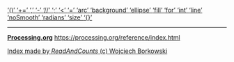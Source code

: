 [ ‘()’ ](https://processing.org/reference/parentheses.html)	[ ‘+=’ ](https://processing.org/reference/addassign.html)	[ ‘,’ ](https://processing.org/reference/comma.html)	[ ‘-’ ](https://processing.org/reference/minus.html)	[ ‘//’ ](https://processing.org/reference/comment.html)	[ ‘;’ ](https://processing.org/reference/semicolon.html)	[ ‘<’ ](https://processing.org/reference/lessthan.html)	[ ‘=’ ](https://processing.org/reference/assign.html)	[ ‘arc’ ](https://processing.org/reference/arc_.html)	[ ‘background’ ](https://processing.org/reference/background_.html)	[ ‘ellipse’ ](https://processing.org/reference/ellipse_.html)	[ ‘fill’ ](https://processing.org/reference/fill_.html)	[ ‘for’ ](https://processing.org/reference/for.html)	[ ‘int’ ](https://processing.org/reference/int.html)	[ ‘line’ ](https://processing.org/reference/line_.html)	[ ‘noSmooth’ ](https://processing.org/reference/noSmooth_.html)	[ ‘radians’ ](https://processing.org/reference/radians_.html)	[ ‘size’ ](https://processing.org/reference/size_.html)	[ ‘{}’ ](https://processing.org/reference/curlybraces.html)	


----
[__Processing.org__](http://Processing.org/) <https://processing.org/reference/index.html>


[Index made by _ReadAndCounts_ (c) Wojciech Borkowski](https://github.com/borkowsk/bookProcessingEN/tree/main/33_extensions/readandcounts)

